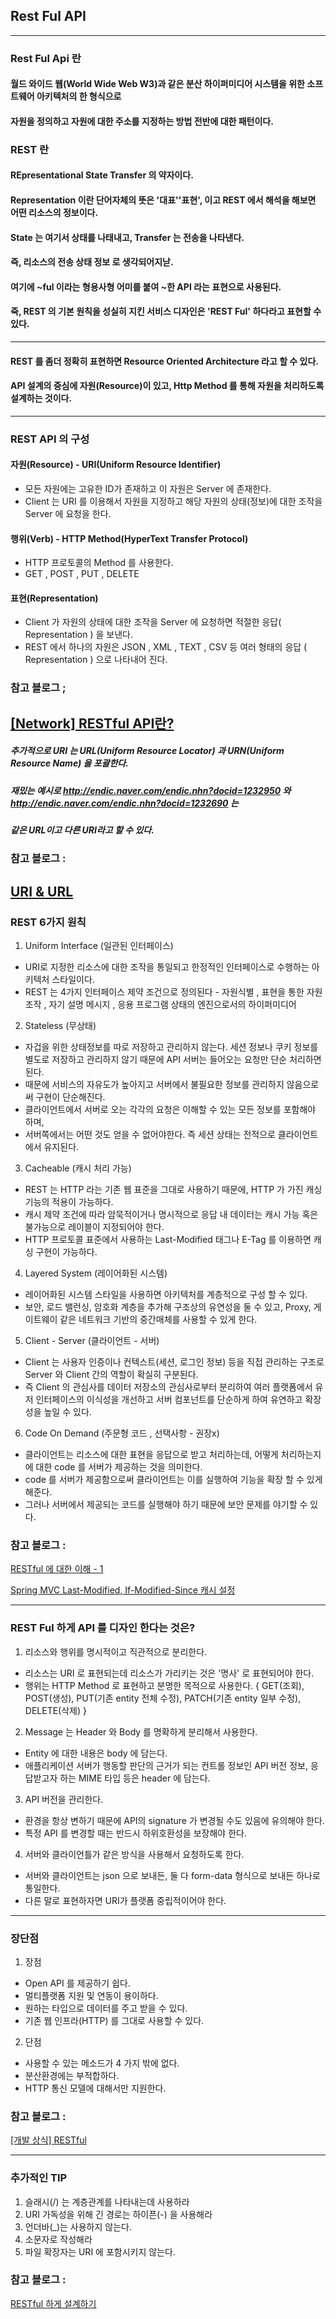 ## Rest Ful API
---
### Rest Ful Api 란
#### 월드 와이드 웹(World Wide Web W3)과 같은 분산 하이퍼미디어 시스템을 위한 소프트웨어 아키텍처의 한 형식으로
#### 자원을 정의하고 자원에 대한 주소를 지정하는 방법 전반에 대한 패턴이다.

### REST 란
#### REpresentational State Transfer 의 약자이다.
#### Representation 이란 단어자체의 뜻은 '대표''표현', 이고 REST 에서 해석을 해보면 어떤 리소스의 정보이다.
#### State 는 여기서 상태를 나태내고, Transfer 는 전송을 나타낸다.
#### 즉, 리소스의 전송 상태 정보 로 생각되어지낟.
#### 여기에 ~ful 이라는 형용사형 어미를 붙여 ~한 API 라는 표현으로 사용된다.
#### 죽, REST 의 기본 원칙을 성실히 지킨 서비스 디자인은 'REST Ful' 하다라고 표현할 수 있다.
---
#### REST 를 좀더 정확히 표현하면 Resource Oriented Architecture 라고 할 수 있다.
#### API 설계의 중심에 자원(Resource)이 있고, Http Method 를 통해 자원을 처리하도록 설계하는 것이다.
---
### REST API 의 구성
#### 자원(Resource) - URI(Uniform Resource Identifier)
- 모든 자원에는 고유한 ID가 존재하고 이 자원은 Server 에 존재한다.
- Client 는 URI 를 이용해서 자원을 지정하고 해당 자원의 상태(정보)에 대한 조작을 Server 에 요청을 한다.
#### 행위(Verb) - HTTP Method(HyperText Transfer Protocol)
- HTTP 프로토콜의 Method 를 사용한다.
- GET , POST , PUT , DELETE
#### 표현(Representation)
- Client 가 자원의 상태에 대한 조작을 Server 에 요청하면 적절한 응답( Representation ) 을 보낸다.
- REST 에서 하나의 자원은 JSON , XML , TEXT , CSV 등 여러 형태의 응답 ( Representation ) 으로 나타내어 진다.

### 참고 블로그 ;
[[Network] RESTful API란?](https://velog.io/@yes3427/network-about-RESTfulAPI)
---

##### 추가적으로 URI 는 URL(Uniform Resource Locator) 과 URN(Uniform Resource Name) 을 포괄한다.
##### 재밌는 예시로 http://endic.naver.com/endic.nhn?docid=1232950 와 http://endic.naver.com/endic.nhn?docid=1232690 는 
##### 같은 URL이고 다른 URI라고 할 수 있다.

### 참고 블로그 :
[URI & URL](https://velog.io/@jch9537/URI-URL)
---

### REST 6가지 원칙
1. Uniform Interface (일관된 인터페이스)
- URI로 지정한 리소스에 대한 조작을 통일되고 한정적인 인터페이스로 수행하는 아키텍처 스타일이다.
- REST 는 4가지 인터페이스 제약 조건으로 정의된다 - 자원식별 , 표현을 통한 자원 조작 , 자기 설명 메시지 , 응용 프로그램 상태의 엔진으로서의 하이퍼미디어

2. Stateless (무상태)
- 자겁을 위한 상태정보를 따로 저장하고 관리하지 않는다. 세션 정보나 쿠키 정보를 별도로 저장하고 관리하지 않기 때문에 API 서버는 들어오는 요청만 단순 처리하면 된다.
- 때문에 서비스의 자유도가 높아지고 서버에서 불필요한 정보를 관리하지 않음으로써 구현이 단순해진다.
- 클라이언트에서 서버로 오는 각각의 요청은 이해할 수 있는 모든 정보를 포함해야 하며, 
- 서버쪽에서는 어떤 것도 얻을 수 없어야한다. 즉 세션 상태는 전적으로 클라이언트에서 유지된다.

3. Cacheable (캐시 처리 가능)
- REST 는 HTTP 라는 기존 웹 표준을 그대로 사용하기 때문에, HTTP 가 가진 캐싱 기능의 적용이 가능하다.
- 캐시 제약 조건에 따라 암묵적이거나 명시적으로 응답 내 데이터는 캐시 가능 혹은 불가능으로 레이블이 지정되어야 한다.
- HTTP 프로토콜 표준에서 사용하는 Last-Modified 태그나 E-Tag 를 이용하면 캐싱 구현이 가능하다.

4. Layered System (레이어화된 시스템)
- 레이어화된 시스템 스타일을 사용하면 아키텍처를 계층적으로 구성 할 수 있다.
- 보안, 로드 밸런싱, 암호화 계층을 추가해 구조상의 유연성을 둘 수 있고, Proxy, 게이트웨이 같은 네트워크 기반의 중간매체를 사용할 수 있게 한다.

5. Client - Server (클라이언트 - 서버)
- Client 는 사용자 인증이나 컨텍스트(세션, 로그인 정보) 등을 직접 관리하는 구조로 Server 와 Client 간의 역할이 확실히 구분된다.
- 즉 Client 의 관심사를 데이터 저장소의 관심사로부터 분리하여 여러 플랫폼에서 유저 인터페이스의 이식성을 개선하고 서버 컴포넌트를 단순하게 하여 유연하고 확장성을 높일 수 있다.

6. Code On Demand (주문형 코드 , 선택사항 - 권장x)
- 클라이언트는 리소스에 대한 표현을 응답으로 받고 처리하는데, 어떻게 처리하는지에 대한 code 를 서버가 제공하는 것을 의미한다.
- code 를 서버가 제공함으로써 클라이언트는 이를 실행하여 기능을 확장 할 수 있게 해준다.
- 그러나 서버에서 제공되는 코드를 실행해야 하기 때문에 보안 문제를 야기할 수 있다.

### 참고 블로그 : 

[RESTful 에 대한 이해 - 1](http://amazingguni.github.io/blog/2016/03/REST%EC%97%90-%EB%8C%80%ED%95%9C-%EC%9D%B4%ED%95%B4-1)

[Spring MVC Last-Modified, If-Modified-Since 캐시 설정](https://itstory.tk/entry/Spring-MVC-LastModified-IfModifiedSince-%EC%BA%90%EC%8B%9C-%EC%84%A4%EC%A0%95)

---

### REST Ful 하게 API 를 디자인 한다는 것은?
1. 리소스와 행위를 명시적이고 직관적으로 분리한다.
- 리소스는 URI 로 표현되는데 리소스가 가리키는 것은 '명사' 로 표현되어야 한다.
- 행위는 HTTP Method 로 표현하고 분명한 목적으로 사용한다. {  GET(조회), POST(생성), PUT(기존 entity 전체 수정), PATCH(기존 entity 일부 수정), DELETE(삭제) }

2. Message 는 Header 와 Body 를 명확하게 분리해서 사용한다.
- Entity 에 대한 내용은 body 에 담는다.
- 애플리케이션 서버가 행동할 판단의 근거가 되는 컨트롤 정보인 API 버전 정보, 응답받고자 하는 MIME 타입 등은 header 에 담는다.

3. API 버전을 관리한다.
- 환경을 항상 변하기 때문에 API의 signature 가 변경될 수도 있음에 유의해야 한다.
- 특정 API 를 변경할 때는 반드시 하위호환성을 보장해야 한다.

4. 서버와 클라이언틀가 같은 방식을 사용해서 요청하도록 한다.
- 서버와 클라이언트는 json 으로 보내든, 둘 다 form-data 형식으로 보내든 하나로 통일한다.
- 다른 말로 표현하자면 URI가 플랫폼 중립적이어야 한다.

---

### 장단점
1. 장점
- Open API 를 제공하기 쉽다.
- 멀티플랫폼 지원 및 연동이 용이하다.
- 원하는 타입으로 데이터를 주고 받을 수 있다.
- 기존 웹 인프라(HTTP) 를 그대로 사용할 수 있다.
2. 단점
- 사용할 수 있는 메소드가 4 가지 밖에 없다.
- 분산환경에는 부적합하다.
- HTTP 통신 모델에 대해서만 지원한다.

### 참고 블로그 : 
[[개발 상식] RESTful](https://woovictory.github.io/2018/04/18/devknowledge-RESTful/)

---
### 추가적인 TIP
1. 슬래시(/) 는 계층관계를 나타내는데 사용하라
2. URI 가독성을 위해 긴 경로는 하이픈(-) 을 사용해라
3. 언더바(_)는 사용하지 않는다.
4. 소문자로 작성해라
5. 파일 확장자는 URI 에 포함시키지 않는다.

### 참고 블로그 : 
[RESTful 하게 설계하기](https://alwaysone.tistory.com/entry/RESTful-%ED%95%98%EA%B2%8C-%EC%84%A4%EA%B3%84%ED%95%98%EA%B8%B0)